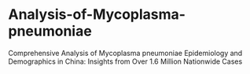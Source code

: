 # Analysis-of-Mycoplasma-pneumoniae
Comprehensive Analysis of Mycoplasma pneumoniae Epidemiology and Demographics in China: Insights from Over 1.6 Million Nationwide Cases
